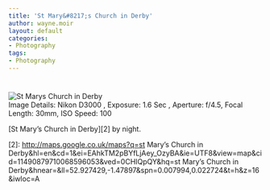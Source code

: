 ```yaml
---
title: 'St Mary&#8217;s Church in Derby'
author: wayne.moir
layout: default
categories:
- Photography
tags:
- Photography
---
```

# 

![St Marys Church in Derby][1]  
Image Details: Nikon D3000 , Exposure: 1.6 Sec , Aperture: f/4.5, Focal Length: 30mm, ISO Speed: 100

 [1]: http://www.waynemoir.com/wp-content/uploads/2010/08/St-Marys-Church-in-Derby.jpg "St Marys Church in Derby"

[St Mary’s Church in Derby][2] by night.

 [2]: http://maps.google.co.uk/maps?q=st Mary’s Church in Derby&hl=en&cd=1&ei=EAhkTM2pBYfLjAey_OzyBA&ie=UTF8&view=map&cid=11490879710068596053&ved=0CHIQpQY&hq=st Mary’s Church in Derby&hnear=&ll=52.927429,-1.47897&spn=0.007994,0.022724&t=h&z=16&iwloc=A
